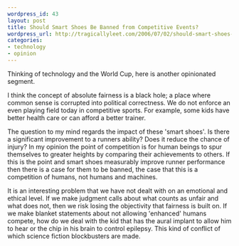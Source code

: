 ```yaml
--- 
wordpress_id: 43
layout: post
title: Should Smart Shoes Be Banned from Competitive Events?
wordpress_url: http://tragicallyleet.com/2006/07/02/should-smart-shoes-be-banned-from-competitive-events/
categories:
- technology
- opinion
---
```

Thinking of technology and the World Cup, here is another opinionated segment.

I think the concept of absolute fairness is a black hole; a place where common sense is corrupted into political correctness.  We do not enforce an even playing field today in competitive sports.  For example, some kids have better health care or can afford a better trainer.

The question to my mind regards the impact of these 'smart shoes'.  Is there a significant improvement to a runners ability?  Does it reduce the chance of injury?  In my opinion the point of competition is for human beings to spur themselves to greater heights by comparing their achievements to others.  If this is the point and smart shoes measurably improve runner performance then there is a case for them to be banned, the case that this is a competition of humans, not humans and machines.

It is an interesting problem that we have not dealt with on an emotional and ethical level.  If we make judgment calls about what counts as unfair and what does not, then we risk losing the objectivity that fairness is built on.  If we make blanket statements about not allowing 'enhanced' humans compete, how do we deal with the kid that has the aural implant to allow him to hear or the chip in his brain to control epilepsy.  This kind of conflict of which science fiction blockbusters are made.
